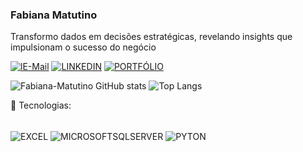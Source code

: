 ### Fabiana Matutino
Transformo dados em decisões estratégicas, revelando insights que impulsionam o sucesso do negócio


[![lE-Mail](https://img.shields.io/badge/Gmail-D14836?style=for-the-badge&logo=gmail&logoColor=white)](https://https://l1nk.dev/emailfabiana)
[![LINKEDIN](https://img.shields.io/badge/LinkedIn-0077B5?style=for-the-badge&logo=linkedin&logoColor=white)](https://encr.pw/linkedinfabiana)
[![PORTFÓLIO](https://img.shields.io/badge/website-000000?style=for-the-badge&logo=About.me&logoColor=white)](https://sites.google.com/view/portflio)

![Fabiana-Matutino GitHub stats](https://github-readme-stats.vercel.app/api?username=fabiana-matutino&show_icons=true&theme=dracula) ![Top Langs](https://github-readme-stats.vercel.app/api/top-langs/?username=fabiana-matutino&hide_progress=true)

🚀 Tecnologias:

<div style="display: inline_block"><br/>
<img align="center" alt="EXCEL" src="https://img.shields.io/badge/Microsoft_Excel-217346?style=for-the-badge&logo=microsoft-excel&logoColor=white"/>
<img align="center" alt="MICROSOFTSQLSERVER" src="https://img.shields.io/badge/Microsoft_SQL_Server-CC2927?style=for-the-badge&logo=microsoft-sql-server&logoColor=white"/>
<img align="center" alt="PYTON" src="https://img.shields.io/badge/Python-14354C?style=for-the-badge&logo=python&logoColor=white"/>
</div><BR/>
